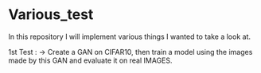 # Various_test
In this repository I will implement various things I wanted to take a look at. 

1st Test : 
	-> Create a GAN on CIFAR10, then train a model using the images made by this GAN and evaluate it on real IMAGES.
 

